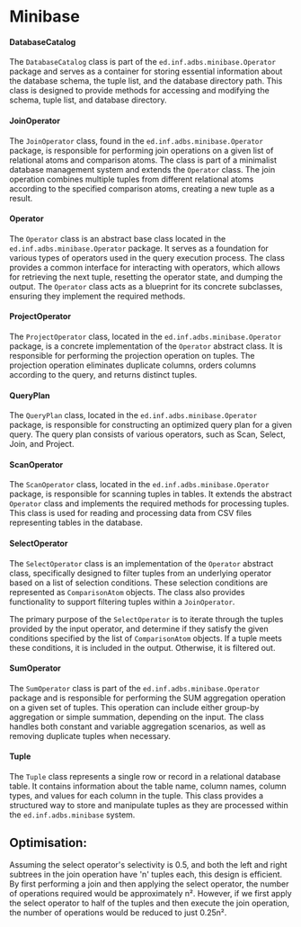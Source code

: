 # Minibase

#### DatabaseCatalog

The `DatabaseCatalog` class is part of the `ed.inf.adbs.minibase.Operator` package and serves as a container for storing essential information about the database schema, the tuple list, and the database directory path. This class is designed to provide methods for accessing and modifying the schema, tuple list, and database directory.

#### JoinOperator

The `JoinOperator` class, found in the `ed.inf.adbs.minibase.Operator` package, is responsible for performing join operations on a given list of relational atoms and comparison atoms. The class is part of a minimalist database management system and extends the `Operator` class. The join operation combines multiple tuples from different relational atoms according to the specified comparison atoms, creating a new tuple as a result.

#### Operator

The `Operator` class is an abstract base class located in the `ed.inf.adbs.minibase.Operator` package. It serves as a foundation for various types of operators used in the query execution process. The class provides a common interface for interacting with operators, which allows for retrieving the next tuple, resetting the operator state, and dumping the output. The `Operator` class acts as a blueprint for its concrete subclasses, ensuring they implement the required methods.

#### ProjectOperator

The `ProjectOperator` class, located in the `ed.inf.adbs.minibase.Operator` package, is a concrete implementation of the `Operator` abstract class. It is responsible for performing the projection operation on tuples. The projection operation eliminates duplicate columns, orders columns according to the query, and returns distinct tuples.

#### QueryPlan

The `QueryPlan` class, located in the `ed.inf.adbs.minibase.Operator` package, is responsible for constructing an optimized query plan for a given query. The query plan consists of various operators, such as Scan, Select, Join, and Project. 

#### ScanOperator

The `ScanOperator` class, located in the `ed.inf.adbs.minibase.Operator` package, is responsible for scanning tuples in tables. It extends the abstract `Operator` class and implements the required methods for processing tuples. This class is used for reading and processing data from CSV files representing tables in the database.

#### SelectOperator

The `SelectOperator` class is an implementation of the `Operator` abstract class, specifically designed to filter tuples from an underlying operator based on a list of selection conditions. These selection conditions are represented as `ComparisonAtom` objects. The class also provides functionality to support filtering tuples within a `JoinOperator`.

The primary purpose of the `SelectOperator` is to iterate through the tuples provided by the input operator, and determine if they satisfy the given conditions specified by the list of `ComparisonAtom` objects. If a tuple meets these conditions, it is included in the output. Otherwise, it is filtered out.

#### SumOperator

The `SumOperator` class is part of the `ed.inf.adbs.minibase.Operator` package and is responsible for performing the SUM aggregation operation on a given set of tuples. This operation can include either group-by aggregation or simple summation, depending on the input. The class handles both constant and variable aggregation scenarios, as well as removing duplicate tuples when necessary.

#### Tuple

The `Tuple` class represents a single row or record in a relational database table. It contains information about the table name, column names, column types, and values for each column in the tuple. This class provides a structured way to store and manipulate tuples as they are processed within the `ed.inf.adbs.minibase` system.

## Optimisation:

Assuming the select operator's selectivity is 0.5, and both the left and right subtrees in the join operation have 'n' tuples each, this design is efficient. By first performing a join and then applying the select operator, the number of operations required would be approximately n². However, if we first apply the select operator to half of the tuples and then execute the join operation, the number of operations would be reduced to just 0.25n².

 